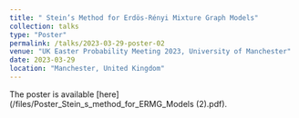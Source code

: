 ```yaml
---
title: " Stein’s Method for Erdös-Rényi Mixture Graph Models"
collection: talks
type: "Poster"
permalink: /talks/2023-03-29-poster-02
venue: "UK Easter Probability Meeting 2023, University of Manchester"
date: 2023-03-29
location: "Manchester, United Kingdom"
---
```


The poster is available [here](/files/Poster_Stein_s_method_for_ERMG_Models (2).pdf). 
